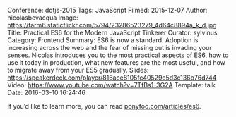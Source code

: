 Conference: dotjs-2015
Tags: JavaScript
Filmed: 2015-12-07
Author: nicolasbevacqua
Image: https://farm6.staticflickr.com/5794/23286523279_4d64c8894a_k_d.jpg
Title: Practical ES6 for the Modern JavaScript Tinkerer
Curator: sylvinus
Category: Frontend
Summary: ES6 is now a standard. Adoption is increasing across the web and the fear of missing out is invading your senses. Nicolas introduces you to the most practical aspects of ES6, how to use it today in production, what new features are the most useful, and how to migrate away from your ES5 gradually.
Slides: https://speakerdeck.com/player/816ace8105fc40529e5d3c136b76d744
Video: https://www.youtube.com/watch?v=7TfBs1-3G2A
Template: talk
Date: 2016-03-10 16:24:46


If you’d like to learn more, you can read [ponyfoo.com/articles/es6](https://ponyfoo.com/articles/es6).